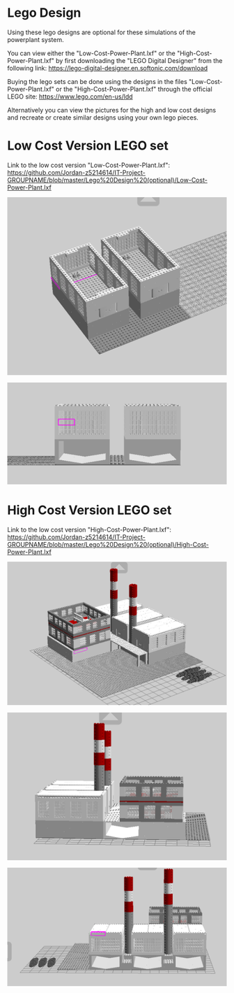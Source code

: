 # Lego Design

Using these lego designs are optional for these simulations of the powerplant system. 

You can view either the "Low-Cost-Power-Plant.lxf" or the "High-Cost-Power-Plant.lxf" by first downloading the "LEGO Digital Designer" from the following link:
https://lego-digital-designer.en.softonic.com/download

Buying the lego sets can be done using the designs in the files "Low-Cost-Power-Plant.lxf" or the "High-Cost-Power-Plant.lxf" through the official LEGO site:
https://www.lego.com/en-us/ldd

Alternatively you can view the pictures for the high and low cost designs and recreate or create similar designs using your own lego pieces. 



# Low Cost Version LEGO set

Link to the low cost version "Low-Cost-Power-Plant.lxf": 
https://github.com/Jordan-z5214614/IT-Project-GROUPNAME/blob/master/Lego%20Design%20(optional)/Low-Cost-Power-Plant.lxf

![alt text](https://github.com/Jordan-z5214614/IT-Project-GROUPNAME/blob/master/Lego%20Design%20(optional)/LEGO%20Design%20Pictures/Low-Cost-Picture1.png)

![alt text](https://github.com/Jordan-z5214614/IT-Project-GROUPNAME/blob/master/Lego%20Design%20(optional)/LEGO%20Design%20Pictures/Low-Cost-Picture2.png)



# High Cost Version LEGO set

Link to the low cost version "High-Cost-Power-Plant.lxf":
https://github.com/Jordan-z5214614/IT-Project-GROUPNAME/blob/master/Lego%20Design%20(optional)/High-Cost-Power-Plant.lxf

![alt text](https://github.com/Jordan-z5214614/IT-Project-GROUPNAME/blob/master/Lego%20Design%20(optional)/LEGO%20Design%20Pictures/High-Cost-Picture1.png)

![alt text](https://github.com/Jordan-z5214614/IT-Project-GROUPNAME/blob/master/Lego%20Design%20(optional)/LEGO%20Design%20Pictures/High-Cost-Picture2.png)

![alt text](https://github.com/Jordan-z5214614/IT-Project-GROUPNAME/blob/master/Lego%20Design%20(optional)/LEGO%20Design%20Pictures/High-Cost-Picture3.png)


